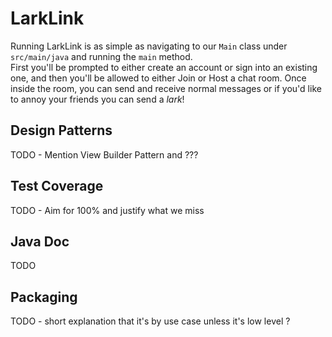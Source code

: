 # LarkLink
Running LarkLink is as simple as navigating to our `Main` class under `src/main/java` and running the `main` method. <br>
First you'll be prompted to either create an account or sign into an existing one, and then you'll be allowed to either Join or Host a chat room.
Once inside the room, you can send and receive normal messages or if you'd like to annoy your friends you can send a _lark_!

## Design Patterns
TODO - Mention View Builder Pattern and ??? 

## Test Coverage
TODO - Aim for 100% and justify what we miss

## Java Doc
TODO

## Packaging
TODO - short explanation that it's by use case unless it's low level ?
